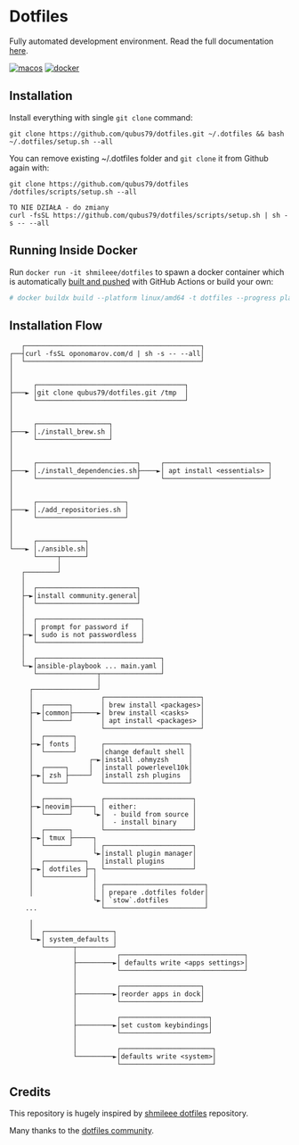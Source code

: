 # Dotfiles

Fully automated development environment. Read the full documentation
[here](https://oponomarov.com).

[![macos](https://github.com/shmileee/dotfiles/actions/workflows/macos.yaml/badge.svg)](https://github.com/shmileee/dotfiles/actions/workflows/macos.yaml)
[![docker](https://github.com/shmileee/dotfiles/actions/workflows/docker.yaml/badge.svg)](https://github.com/shmileee/dotfiles/actions/workflows/docker.yaml)

## Installation

Install everything with single `git clone` command:

```shell
git clone https://github.com/qubus79/dotfiles.git ~/.dotfiles && bash ~/.dotfiles/setup.sh --all
```

You can remove existing ~/.dotfiles folder and `git clone` it from Github again with:

```shell
git clone https://github.com/qubus79/dotfiles
/dotfiles/scripts/setup.sh --all
```

```shell
TO NIE DZIAŁA - do zmiany 
curl -fsSL https://github.com/qubus79/dotfiles/scripts/setup.sh | sh -s -- --all
```

## Running Inside Docker

Run `docker run -it shmileee/dotfiles` to spawn a docker container which is
automatically [built and
pushed](https://github.com/shmileee/dotfiles/actions/workflows/docker.yaml) with
GitHub Actions or build your own:

```bash
# docker buildx build --platform linux/amd64 -t dotfiles --progress plain .
```

## Installation Flow

```
   ┌────────────────────────────────────────────┐
┌──┤curl -fsSL oponomarov.com/d | sh -s -- --all│
│  └────────────────────────────────────────────┘
│
│
│     ┌─────────────────────────────────────┐
├───► │git clone qubus79/dotfiles.git /tmp  │
│     └─────────────────────────────────────┘
│
│
│     ┌──────────────────┐
├───► │./install_brew.sh │
│     └──────────────────┘
│
│
│     ┌─────────────────────────┐     ┌──────────────────────────┐
├───► │./install_dependencies.sh├────►│ apt install <essentials> │
│     └─────────────────────────┘     └──────────────────────────┘
│
│
│     ┌──────────────────────┐
├───► │./add_repositories.sh │
│     └──────────────────────┘
│
│
│     ┌────────────┐
└───► │./ansible.sh│
      └─────┬──────┘
            │
   ┌────────┘
   │
   │  ┌─────────────────────────┐
   ├─►│install community.general│
   │  └─────────────────────────┘
   │
   │  ┌──────────────────────────┐
   │  │ prompt for password if   │
   ├─►│ sudo is not passwordless │
   │  └──────────────────────────┘
   │
   │  ┌───────────────────────────────┐
   └─►│ansible-playbook ... main.yaml │
      └───────────────┬───────────────┘
                      │
     ┌────────────────┘
     │                 ┌────────────────────────┐
     │  ┌──────┐       │ brew install <packages>│
     ├─►│common├──────►│ brew install <casks>   │
     │  └──────┘       │ apt install <packages> │
     │                 └────────────────────────┘
     │  ┌───────┐
     ├─►│ fonts │      ┌─────────────────────┐
     │  └───────┘      │change default shell │
     │              ┌─►│install .ohmyzsh     │
     │  ┌─────┐     │  │install powerlevel10k│
     ├─►│ zsh ├─────┘  │install zsh plugins  │
     │  └─────┘        └─────────────────────┘
     │                 
     │  ┌──────┐       ┌──────────────────────┐
     ├─►│neovim├─────┐ │ either:              │
     │  └──────┘     └►│  - build from source │
     │                 │  - install binary    │
     │  ┌──────┐       └──────────────────────┘
     ├─►│ tmux ├─────┐ 
     │  └──────┘     │ ┌──────────────────────┐
     │               └►│install plugin manager│  
     │  ┌──────────┐   │install plugins       │   
     ├─►│ dotfiles ├─┐ └──────────────────────┘
     │  └──────────┘ │ 
     │               │ ┌─────────────────────────┐
     │               │ │ prepare .dotfiles folder│
                     └►│ `stow`.dotfiles         │
    ...                └─────────────────────────┘
     
     │
     │  ┌─────────────────┐
     └─►│ system_defaults │
        └───────┬─────────┘
                │          ┌───────────────────────────────┐
                ├─────────►│ defaults write <apps settings>│
                │          └───────────────────────────────┘
                │
                │          ┌────────────────────┐
                ├─────────►│reorder apps in dock│
                │          └────────────────────┘
                │
                │          ┌──────────────────────┐
                ├─────────►│set custom keybindings│
                │          └──────────────────────┘
                │
                │          ┌───────────────────────┐
                └─────────►│defaults write <system>│
                           └───────────────────────┘
```

## Credits

This repository is hugely inspired by [shmileee dotfiles](https://github.com/shmileee/dotfiles) repository.

Many thanks to the [dotfiles community](https://dotfiles.github.io).

